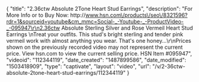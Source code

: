 {
    "title": "2.36ctw Absolute 2Tone Heart Stud Earrings",
    "description": "For More Info or to Buy Now: http:\/\/www.hsn.com\/products\/seo\/8321596?rdr=1&sourceid=youtube&cm_mmc=Social-_-Youtube-_-ProductVideo-_-095947\r\n2.36ctw Absolute Sterling Silver and Rose Vermeil Heart Stud Earrings \nTreat your outfits. This stud's bright sterling and tender pink vermeil work with almost anything you wear. That's one honey...\r\nPrices shown on the previously recorded video may not represent the current price.  View hsn.com to view the current selling price. HSN Item #095947",
    "videoid": "112344119",
    "date_created": "1487899586",
    "date_modified": "1503418909",
    "type": "captivate",
    "layout": "video",
    "url": "\/v\/2-36ctw-absolute-2tone-heart-stud-earrings\/112344119"
}